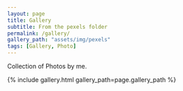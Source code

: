 ```yaml
---
layout: page
title: Gallery
subtitle: From the pexels folder
permalink: /gallery/
gallery_path: "assets/img/pexels"
tags: [Gallery, Photo]
---
```


Collection of Photos by me.

{% include gallery.html gallery_path=page.gallery_path %}
